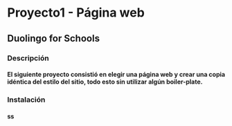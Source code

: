 # Proyecto1 - Página web
## Duolingo for Schools

### Descripción
#### El siguiente proyecto consistió en elegir una página web y crear una copia idéntica del estilo del sitio, todo esto sin utilizar algún boiler-plate.

### Instalación
#### ss

